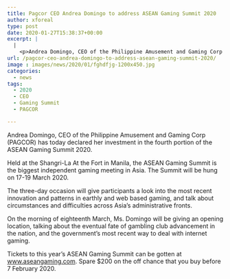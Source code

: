 ```yaml
---
title: Pagcor CEO Andrea Domingo to address ASEAN Gaming Summit 2020
author: xforeal 
type: post
date: 2020-01-27T15:38:37+00:00
excerpt: |
  |
    <p>Andrea Domingo, CEO of the Philippine Amusement and Gaming Corp (PAGCOR) has today declared her cooperation in the fourth portion of the ASEAN Gaming Summit 2020 </p>
url: /pagcor-ceo-andrea-domingo-to-address-asean-gaming-summit-2020/
image : images/news/2020/01/fghdfjg-1200x450.jpg
categories:
  - news
tags:
  - 2020
  - CEO
  - Gaming Summit
  - PAGCOR

---
```

Andrea Domingo, CEO of the Philippine Amusement and Gaming Corp (PAGCOR) has today declared her investment in the fourth portion of the ASEAN Gaming Summit 2020.

Held at the Shangri-La At the Fort in Manila, the ASEAN Gaming Summit is the biggest independent gaming meeting in Asia. The Summit will be hung on 17-19 March 2020.

The three-day occasion will give participants a look into the most recent innovation and patterns in earthly and web based gaming, and talk about circumstances and difficulties across Asia’s administrative fronts.

On the morning of eighteenth March, Ms. Domingo will be giving an opening location, talking about the eventual fate of gambling club advancement in the nation, and the government’s most recent way to deal with internet gaming.

Tickets to this year’s ASEAN Gaming Summit can be gotten at www.aseangaming.com. Spare $200 on the off chance that you buy before 7 February 2020.